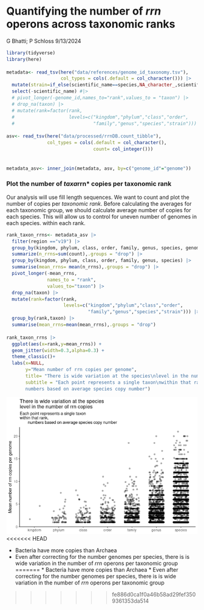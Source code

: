 Quantifying the number of *rrn* operons across taxonomic ranks
================
G Bhatti; P Schloss
9/13/2024

``` r
library(tidyverse)
library(here)

metadata<- read_tsv(here("data/references/genome_id_taxonomy.tsv"),
                    col_types = cols(.default = col_character())) |> 
  mutate(strain=if_else(scientific_name==species,NA_character_,scientific_name)) |> 
  select(-scientific_name) #|> 
  # pivot_longer(-genome_id,names_to="rank",values_to = "taxon") |> 
  # drop_na(taxon) |> 
  # mutate(rank=factor(rank,
  #                    levels=c("kingdom","phylum","class","order",
  #                             "family","genus","species","strain")))

asv<- read_tsv(here("data/processed/rrnDB.count_tibble"),
               col_types = cols(.default = col_character(),
                                count= col_integer()))


metadata_asv<- inner_join(metadata, asv, by=c("genome_id"="genome"))
```

### Plot the number of *taxa*rrn\* copies per taxonomic rank

Our analysis will use fill length sequences. We want to count and plot
the number of copies per *taxonomic rank*. Before calculating the
averages for each taxonomic group, we should calculate average number of
copies for each species. This will allow us to control for uneven number
of genomes in each species. within each rank.

``` r
rank_taxon_rrns<- metadata_asv |> 
  filter(region =="v19") |> 
  group_by(kingdom, phylum, class, order, family, genus, species, genome_id) |> 
  summarize(n_rrns=sum(count),.groups = "drop") |> 
  group_by(kingdom, phylum, class, order, family, genus, species) |> 
  summarise(mean_rrns= mean(n_rrns),.groups = "drop") |> 
  pivot_longer(-mean_rrns,
               names_to = "rank",
               values_to="taxon") |> 
  drop_na(taxon) |> 
  mutate(rank=factor(rank,
                     levels=c("kingdom","phylum","class","order",
                              "family","genus","species","strain"))) |> 
  group_by(rank,taxon) |> 
  summarise(mean_rrns=mean(mean_rrns),.groups = "drop")

rank_taxon_rrns |> 
  ggplot(aes(x=rank,y=mean_rrns)) + 
  geom_jitter(width=0.3,alpha=0.3) +
  theme_classic()+
  labs(x=NULL,
       y="Mean number of rrn copies per genome",
       title= "There is wide variation at the species\nlevel in the number of rrn copies",
       subtitle = "Each point represents a single taxon\nwithin that rank,
       numbers based on average species copy number")
```

![](2024-09-13-rrn-copy-number-vs-ranks_files/figure-gfm/unnamed-chunk-1-1.png)<!-- -->
<<<<<<< HEAD

- Bacteria have more copies than Archaea
- Even after correcting for the number genomes per species, there is is
  wide variation in the number of *rrn* operons per taxonomic group
=======
\* Bacteria have more copies than Archaea \* Even after correcting for
the number genomes per species, there is is wide variation in the number
of *rrn* operons per taxonomic group
>>>>>>> fe886d0ca1f0a46b58ad29fef3509361353da514

